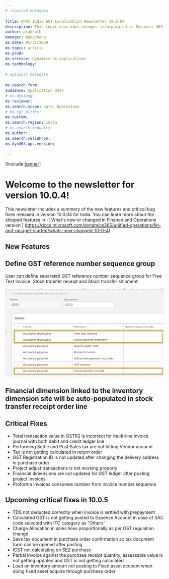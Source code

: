 ```yaml
---
# required metadata

title: APAC India GST Localization Newsletter 10.0.04
description: This topic describes changes incorporated in Dynamics 365 Application version 10-0-04
author: prabhatb
manager: Wangcheng
ms.date: 05/31/2020
ms.topic: article
ms.prod: 
ms.service: dynamics-ax-applications
ms.technology: 

# optional metadata

ms.search.form: 
audience: Application User
# ms.devlang: 
ms.reviewer: 
ms.search.scope: Core, Operations
# ms.tgt_pltfrm: 
ms.custom: 
ms.search.region: India
# ms.search.industry: 
ms.author: 
ms.search.validFrom: 
ms.dyn365.ops.version: 

---
```

[!include [banner](../includes/banner.md)]

# Welcome to the newsletter for version 10.0.4! 

This newsletter includes a summary of the new features and critical bug fixes released in version 10.0.04 for India.
You can learn more about the shipped features in 
-[ What's new or changed in Finance and Operations version ] (https://docs.microsoft.com/dynamics365/unified-operations/fin-and-ops/get-started/whats-new-changed-10-0-4)

## New Features
## Define GST reference number sequence group

User can define separated GST reference number sequence group for Free Text Invoice, Stock transfer receipt and Stock transfer shipment. 
 
 ![](media/GST-reference-number-sequence-group-1-10-0-04.PNG)
 
 ## Financial dimension linked to the inventory dimension site will be auto-populated in stock transfer receipt order line
 

## Critical Fixes 

- Total transaction value in GSTR2 is incorrect for multi-line invoice journal with both debit and credit ledger line
-	Performing Settle and Post Sales tax are not hitting Vendor account
-	Tax is not getting calculated in return order
-	GST Registration ID is not updated after changing the delivery address in purchase order
-	Project adjust transactions is not working properly
-	Financial dimensions are not updated for GST ledger after posting project invoices
-	Proforma Invoices consumes number from invoice number sequence


## Upcoming critical fixes in 10.0.5 

- TDS not deducted correctly when invoice is settled with prepayment
-	Calculated GST is not getting posted to Expense Account in case of SAC code selected with ITC category as “Others”
-	Charge Allocation in sales lines proportionally as per GST regulation change
-	Save tax document in purchase order confirmation so tax document form can be opened after posting
-	IGST not calculating on SEZ purchase
-	Partial invoice against the purchase receipt quantity, assessable value is not getting updated and GST is not getting calculated 
-	Load on inventory amount not posting to Fixed asset account when doing fixed asset acquire through purchase order
